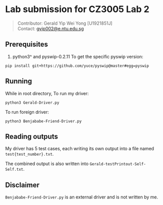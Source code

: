 # Lab submission for CZ3005 Lab 2

>Contributor: Gerald Yip Wei Yong [U1921851J] <br>
Contact: gyip002@e.ntu.edu.sg

## Prerequisites
1. python3^ and pyswip-0.2.11
To get the specific pyswip version:
```
pip install git+https://github.com/yuce/pyswip@master#egg=pyswip
```

## Running
While in root directory,
To run my driver:
```
python3 Gerald-Driver.py
```

To run foreign driver:
```
python3 Benjababe-Friend-Driver.py
```

## Reading outputs
My driver has 5 test cases, each writing its own output into a file named ```test{test_number}.txt```.

The combined output is also written into ```Gerald-testPrintout-Self-Self.txt```.

## Disclaimer
```Benjababe-Friend-Driver.py``` is an external driver and is not written by me.